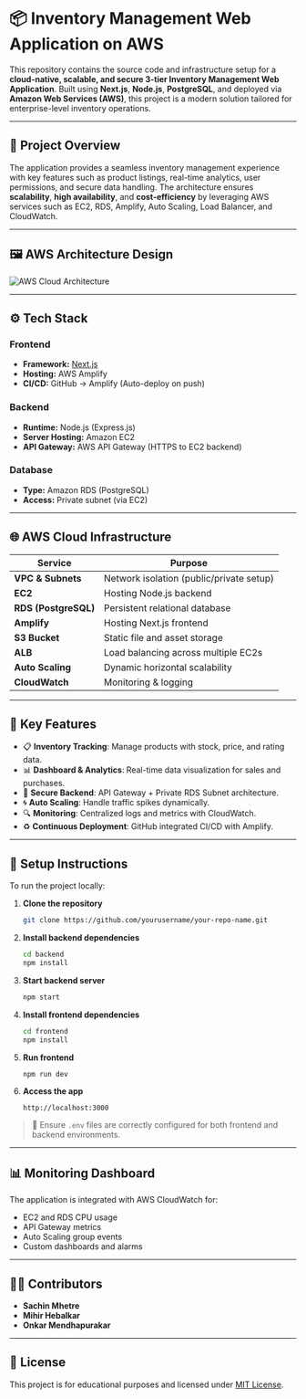 # 📦 Inventory Management Web Application on AWS

This repository contains the source code and infrastructure setup for a **cloud-native, scalable, and secure 3-tier Inventory Management Web Application**. Built using **Next.js**, **Node.js**, **PostgreSQL**, and deployed via **Amazon Web Services (AWS)**, this project is a modern solution tailored for enterprise-level inventory operations.

---

## 🚀 Project Overview

The application provides a seamless inventory management experience with key features such as product listings, real-time analytics, user permissions, and secure data handling. The architecture ensures **scalability**, **high availability**, and **cost-efficiency** by leveraging AWS services such as EC2, RDS, Amplify, Auto Scaling, Load Balancer, and CloudWatch.

---

## 🖼️ AWS Architecture Design

![AWS Cloud Architecture](https://github.com/user-attachments/assets/1164c585-a3d2-46dc-8956-b0754580ea2a)


---

## ⚙️ Tech Stack

### Frontend
- **Framework:** [Next.js](https://nextjs.org/)
- **Hosting:** AWS Amplify
- **CI/CD:** GitHub → Amplify (Auto-deploy on push)

### Backend
- **Runtime:** Node.js (Express.js)
- **Server Hosting:** Amazon EC2
- **API Gateway:** AWS API Gateway (HTTPS to EC2 backend)

### Database
- **Type:** Amazon RDS (PostgreSQL)
- **Access:** Private subnet (via EC2)

---

## 🌐 AWS Cloud Infrastructure

| Service             | Purpose                                  |
|---------------------|------------------------------------------|
| **VPC & Subnets**   | Network isolation (public/private setup) |
| **EC2**             | Hosting Node.js backend                  |
| **RDS (PostgreSQL)**| Persistent relational database           |
| **Amplify**         | Hosting Next.js frontend                 |
| **S3 Bucket**       | Static file and asset storage            |
| **ALB**             | Load balancing across multiple EC2s      |
| **Auto Scaling**    | Dynamic horizontal scalability           |
| **CloudWatch**      | Monitoring & logging                     |

---

## 🎯 Key Features

- 📋 **Inventory Tracking**: Manage products with stock, price, and rating data.
- 📊 **Dashboard & Analytics**: Real-time data visualization for sales and purchases.
- 🔐 **Secure Backend**: API Gateway + Private RDS Subnet architecture.
- 🌀 **Auto Scaling**: Handle traffic spikes dynamically.
- 🔍 **Monitoring**: Centralized logs and metrics with CloudWatch.
- ♻️ **Continuous Deployment**: GitHub integrated CI/CD with Amplify.

---

## 🧰 Setup Instructions

To run the project locally:

1. **Clone the repository**
   ```bash
   git clone https://github.com/yourusername/your-repo-name.git
   ```

2. **Install backend dependencies**
   ```bash
   cd backend
   npm install
   ```

3. **Start backend server**
   ```bash
   npm start
   ```

4. **Install frontend dependencies**
   ```bash
   cd frontend
   npm install
   ```

5. **Run frontend**
   ```bash
   npm run dev
   ```

6. **Access the app**
   ```
   http://localhost:3000
   ```

> 📝 Ensure `.env` files are correctly configured for both frontend and backend environments.

---

## 📊 Monitoring Dashboard

The application is integrated with AWS CloudWatch for:
- EC2 and RDS CPU usage
- API Gateway metrics
- Auto Scaling group events
- Custom dashboards and alarms

---

## 🧑‍💻 Contributors

- **Sachin Mhetre**
- **Mihir Hebalkar**
- **Onkar Mendhapurakar**

---

## 📄 License

This project is for educational purposes and licensed under [MIT License](LICENSE).

